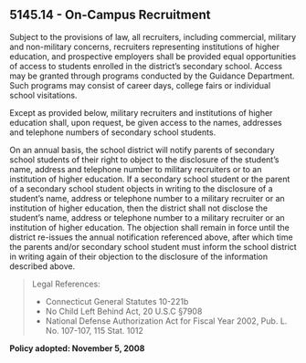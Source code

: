 ## 5145.14 - On-Campus Recruitment

Subject to the provisions of law, all recruiters, including commercial, military and non-military concerns, recruiters representing institutions of higher education, and prospective employers shall be provided equal opportunities of access to students enrolled in the district’s secondary school.  Access may be granted through programs conducted by the Guidance Department.  Such programs may consist of career days, college fairs or individual school visitations.

Except as provided below, military recruiters and institutions of higher education shall, upon request, be given access to the names, addresses and telephone numbers of secondary school students.

On an annual basis, the school district will notify parents of secondary school students of their right to object to the disclosure of the student’s name, address and telephone number to military recruiters or to an institution of higher education.  If a secondary school student or the parent of a secondary school student objects in writing to the disclosure of a student’s name, address or telephone number to a military recruiter or an institution of higher education, then the district shall not disclose the  student’s name, address or telephone number to a military recruiter or an institution of higher education.  The objection shall remain in force until the district re-issues the annual notification referenced above, after which time the parents and/or secondary school student must inform the school district in writing again of their objection to the disclosure of the information described above.

> Legal References: 
> 
> * Connecticut General Statutes 10-221b
> * No Child Left Behind Act, 20 U.S.C §7908
> * National Defense Authorization Act for Fiscal Year 2002, Pub. L. No. 107-107, 115 Stat. 1012

**Policy adopted:  November 5, 2008**

